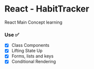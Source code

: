 # React - HabitTracker

React Main Concept learning

### Use ✅

- [x] Class Components
- [x] Lifting State Up
- [x] Forms, lists and keys
- [x] Conditional Rendering
